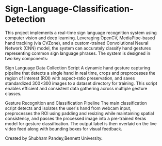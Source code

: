 # Sign-Language-Classification-Detection
This project implements a real-time sign language recognition system using computer vision and deep learning. Leveraging OpenCV, MediaPipe-based hand tracking (via CVZone), and a custom-trained Convolutional Neural Network (CNN) model, the system can accurately classify hand gestures representing common sign language phrases.
The system is designed in two key components:

Sign Language Data Collection Script
A dynamic hand gesture capturing pipeline that detects a single hand in real time, crops and preprocesses the region of interest (ROI) with aspect-ratio preservation, and saves standardized 300×300 images to a dataset directory for training. This script enables efficient and consistent data gathering across multiple gesture classes.

Gesture Recognition and Classification Pipeline
The main classification script detects and isolates the user's hand from webcam input, preprocesses the ROI using padding and resizing while maintaining spatial consistency, and passes the processed image into a pre-trained Keras model for gesture classification. The output label is then overlaid on the live video feed along with bounding boxes for visual feedback.

Created by Shubham Pandey,Bennett University.

